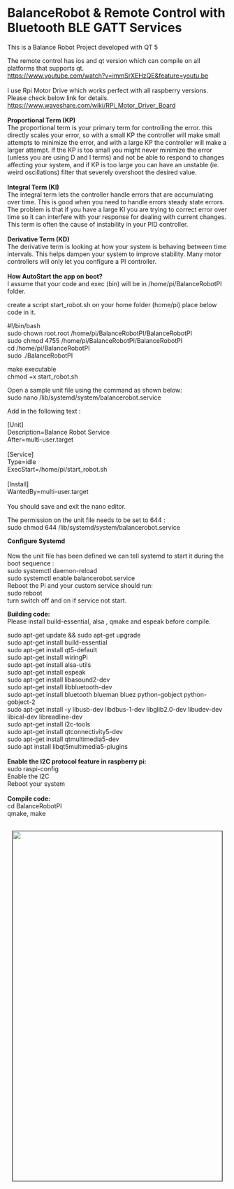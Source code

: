 # BalanceRobot & Remote Control with Bluetooth BLE GATT Services
This is a Balance Robot Project developed with QT 5</br>

The remote control has ios and qt version which can compile on all platforms that supports qt.</br>
https://www.youtube.com/watch?v=immSrXEHzQE&feature=youtu.be</br>
</br>
I use Rpi Motor Drive which works perfect with all raspberry versions.</br>
Please check below link for details.</br>
https://www.waveshare.com/wiki/RPi_Motor_Driver_Board</br>
</br>
<b>Proportional Term (KP)</b></br>
The proportional term is your primary term for controlling the error. this directly scales your error, so with a small KP the controller will make small attempts to minimize the error, and with a large KP the controller will make a larger attempt. If the KP is too small you might never minimize the error (unless you are using D and I terms) and not be able to respond to changes affecting your system, and if KP is too large you can have an unstable (ie. weird oscillations) filter that severely overshoot the desired value.
</br></br>
<b>Integral Term (KI)</b></br>
The integral term lets the controller handle errors that are accumulating over time. This is good when you need to handle errors steady state errors. The problem is that if you have a large KI you are trying to correct error over time so it can interfere with your response for dealing with current changes. This term is often the cause of instability in your PID controller.
</br></br>
<b>Derivative Term (KD)</b></br>
The derivative term is looking at how your system is behaving between time intervals. This helps dampen your system to improve stability. Many motor controllers will only let you configure a PI controller.
</br></br>
<b>How AutoStart the app on boot?</b></br>
I assume that your code and exec (bin) will be in /home/pi/BalanceRobotPI folder.

create a script start_robot.sh on your home folder (home/pi)
place below code in it.

#!/bin/bash</br>
sudo chown root.root /home/pi/BalanceRobotPI/BalanceRobotPI</br>
sudo chmod 4755 /home/pi/BalanceRobotPI/BalanceRobotPI</br>
cd /home/pi/BalanceRobotPI</br>
sudo ./BalanceRobotPI</br>

make executable</br>
chmod +x start_robot.sh

Open a sample unit file using the command as shown below:</br>
sudo nano /lib/systemd/system/balancerobot.service</br>

Add in the following text :</br>

[Unit]</br>
Description=Balance Robot Service</br>
After=multi-user.target</br>
</br>
[Service]</br>
Type=idle</br>
ExecStart=/home/pi/start_robot.sh</br>
</br>
[Install]</br>
WantedBy=multi-user.target</br>
</br>
You should save and exit the nano editor.</br>

The permission on the unit file needs to be set to 644 :</br>
sudo chmod 644 /lib/systemd/system/balancerobot.service</br>

<b>Configure Systemd</b></br>
</br>
Now the unit file has been defined we can tell systemd to start it during the boot sequence :</br>
sudo systemctl daemon-reload</br>
sudo systemctl enable balancerobot.service</br>
Reboot the Pi and your custom service should run:</br>
sudo reboot</br>
turn switch off and on if service not start.</br>

<b>Building code: </b></br>
Please install build-essential, alsa , qmake and espeak before compile.</br>

sudo apt-get update && sudo apt-get upgrade </br>
sudo apt-get install build-essential </br>
sudo apt-get install qt5-default </br>
sudo apt-get install wiringPi</br>
sudo apt-get install alsa-utils </br>
sudo apt-get install espeak </br>
sudo apt-get install libasound2-dev </br>
sudo apt-get install libbluetooth-dev </br>
sudo apt-get install bluetooth blueman bluez python-gobject python-gobject-2 </br>
sudo apt-get install -y libusb-dev libdbus-1-dev libglib2.0-dev libudev-dev libical-dev libreadline-dev </br>
sudo apt-get install i2c-tools </br>
sudo apt-get install qtconnectivity5-dev </br>
sudo apt-get install qtmultimedia5-dev</br>
sudo apt install libqt5multimedia5-plugins</br>
</br>
<b>Enable the I2C protocol feature in raspberry pi:</b></br>
sudo raspi-config</br>
Enable the I2C</br>
Reboot your system</br>
</br>
<b>Compile code: </b></br>
cd BalanceRobotPI </br>
qmake, make </br>
</br>
<p align="center"><a href="https://github.com/takyonxxx/BalanceRobotQT-Raspberry/blob/master/remote_ios.jpg">
		<img src="https://github.com/takyonxxx/BalanceRobotQT-Raspberry/blob/master/remote_ios.jpg" 
		name="remote" width="480" height="800" align="bottom" border="1"></a></p>
		
